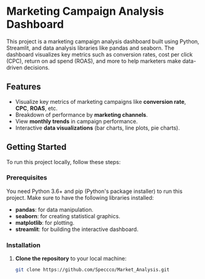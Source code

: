 # Marketing Campaign Analysis Dashboard

This project is a marketing campaign analysis dashboard built using Python, Streamlit, and data analysis libraries like pandas and seaborn. The dashboard visualizes key metrics such as conversion rates, cost per click (CPC), return on ad spend (ROAS), and more to help marketers make data-driven decisions.

## Features

- Visualize key metrics of marketing campaigns like **conversion rate**, **CPC**, **ROAS**, etc.
- Breakdown of performance by **marketing channels**.
- View **monthly trends** in campaign performance.
- Interactive **data visualizations** (bar charts, line plots, pie charts).

## Getting Started

To run this project locally, follow these steps:

### Prerequisites

You need Python 3.6+ and pip (Python's package installer) to run this project. Make sure to have the following libraries installed:

- **pandas**: for data manipulation.
- **seaborn**: for creating statistical graphics.
- **matplotlib**: for plotting.
- **streamlit**: for building the interactive dashboard.

### Installation

1. **Clone the repository** to your local machine:
   ```bash
   git clone https://github.com/Speccco/Market_Analysis.git
